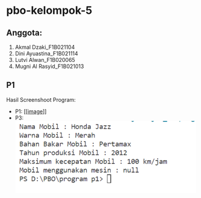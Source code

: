 # pbo-kelompok-5

## Anggota: 
1. Akmal Dzaki_F1B021104
2. Dini Ayuastina_F1B021114
3. Lutvi Alwan_F1B020065
4. Mugni Al Rasyid_F1B021013
   
## P1
Hasil Screenshoot Program:
- P1: [[[image](https://github.com/maljackvroh/pbo-kelompok-5/assets/148301923/dddea183-c11f-4cab-a35e-ade5b53dd2c5)]]
- P3: <img src= https://github.com/maljackvroh/pbo-kelompok-5/blob/master/Percobaan1/Assets/SS%20js3.PNG>

